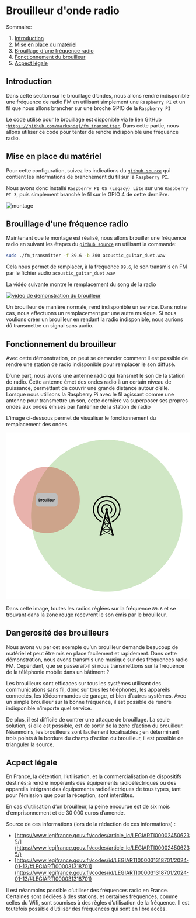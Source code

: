 # Brouilleur d'onde radio

Sommaire:

1. [Introduction](#introduction)
2. [Mise en place du matériel](#mise-en-place-du-materiel)
3. [Brouillage d'une fréquence radio](#brouillage-dune-frequence-radio)
4. [Fonctionnement du brouilleur](#fonctionnement-du-brouilleur)
5. [Acpect légale](#acpect-legale)

## Introduction

Dans cette section sur le brouillage d’ondes, nous allons rendre indisponible une fréquence de radio FM en utilisant simplement une `Raspberry PI` et un fil que nous allons brancher
sur une broche GPIO de la `Raspberry PI`

Le code utilisé pour le brouillage est disponible via le lien GitHub :[`https://github.com/markondej/fm_transmitter`](https://github.com/markondej/fm_transmitter). Dans cette partie, nous allons utiliser ce code pour tenter de rendre indisponible une fréquence radio.

## Mise en place du matériel

Pour cette configuration, suivez les indications du [`github source`](https://github.com/markondej/fm_transmitter) qui contient les informations de branchement du fil sur la `Raspberry PI`.

Nous avons donc installé `Raspberry PI OS (Legacy) Lite` sur une `Raspberry PI 3`, puis simplement branché le fil sur le GPIO 4 de cette dernière.

![montage](./medias/01_montage.png)

## Brouillage d'une fréquence radio

Maintenant que le montage est réalisé, nous allons brouiller une fréquence radio en suivant les étapes du [`github source`](https://github.com/markondej/fm_transmitter) en utilisant la commande:

```bash
sudo ./fm_transmitter -f 89.6 -b 300 acoustic_guitar_duet.wav
```

Cela nous permet de remplacer, à la fréquence `89.6`, le son transmis en FM par le fichier audio `acoustic_guitar_duet.wav`

La vidéo suivante montre le remplacement du song de la radio

[![video de demonstration du brouilleur](http://img.youtube.com/vi/T1Tbs9OprG4/0.jpg)](https://youtu.be/T1Tbs9OprG4)

Un brouilleur de manière normale, rend indisponible un service. Dans notre cas, nous effectuons un remplacement par une autre musique. Si nous voulions créer un brouilleur en rendant la radio indisponible, nous aurions dû transmettre un signal sans audio.

## Fonctionnement du brouilleur

Avec cette démonstration, on peut se demander comment il est possible de rendre une station de radio indisponible pour remplacer le son diffusé.

D’une part, nous avons une antenne radio qui transmet le son de la station de radio. Cette antenne émet des ondes radio à un certain niveau de puissance, permettant de couvrir une grande distance autour d’elle. Lorsque nous utilisons la Raspberry Pi avec le fil agissant comme une antenne pour transmettre un son, cette dernière va superposer ses
propres ondes aux ondes émises par l’antenne de la station de radio

L’image ci-dessous permet de visualiser le fonctionnement du remplacement des ondes.

![fonctionnement](./medias/02_fonctionnement.png)

Dans cette image, toutes les radios réglées sur la fréquence `89.6` et se trouvant dans la zone rouge recevront le son émis par le brouilleur.

## Dangerosité des brouilleurs

Nous avons vu par cet exemple qu’un brouilleur demande beaucoup de matériel et peut être mis en place facilement et rapidement. Dans cette démonstration, nous avons transmis une musique sur des fréquences radio FM. Cependant, que se passerait-il si nous transmettions sur la fréquence de la téléphonie mobile dans un bâtiment ?

Les brouilleurs sont efficaces sur tous les systèmes utilisant des communications sans fil, donc sur tous les téléphones, les appareils connectés, les télécommandes de garage, et bien d’autres systèmes. Avec un simple brouilleur sur la bonne fréquence, il est possible de rendre indisponible n’importe quel service.

De plus, il est difficile de contrer une attaque de brouillage. La seule solution, si elle est possible, est de sortir de la zone d’action du brouilleur. Néanmoins, les brouilleurs sont facilement localisables ; en déterminant trois points à la bordure du champ d’action du brouilleur, il est possible de trianguler la source.

## Acpect légale

En France, la détention, l’utilisation, et la commercialisation de dispositifs destinés;à rendre inopérants des équipements radioélectriques ou des appareils intégrant des équipements radioélectriques de tous types, tant pour l’émission que pour la réception,
sont interdites.

En cas d’utilisation d’un brouilleur, la peine encourue est de six mois d’emprisonnement et de 30 000 euros d’amende.

Source de ces informations (lors de la rédaction de ces informations) :

- [https://www.legifrance.gouv.fr/codes/article_lc/LEGIARTI000024506235/](https://www.legifrance.gouv.fr/codes/article_lc/LEGIARTI000024506235/)
- [https://www.legifrance.gouv.fr/codes/id/LEGIARTI000031318701/2024-01-13/#LEGIARTI000031318701](https://www.legifrance.gouv.fr/codes/id/LEGIARTI000031318701/2024-01-13/#LEGIARTI000031318701)

Il est néanmoins possible d’utiliser des fréquences radio en France. Certaines sont dédiées à des stations, et certaines fréquences, comme celles du Wifi, sont soumises à des règles d’utilisation de la fréquence. Il est toutefois possible d’utiliser des fréquences qui sont en libre accès.
